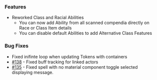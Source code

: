 ### Features
- Reworked Class and Racial Abilities
    - You can now add Ability from all scanned compendia directly on Race or Class Item details
    - You can disable default Abilities to add Alternative Class Features
    
### Bug Fixes
- Fixed inifinte loop when updating Tokens with containers
- [#138](https://github.com/Rughalt/D3Vilia/issues/138) - Fixed buff tracking for linked actors
- [#135](https://github.com/Rughalt/D3Vilia/issues/135) - Fixed spell with no material component toggle selected displaying message.